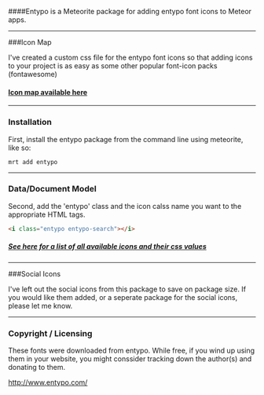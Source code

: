####Entypo is a Meteorite package for adding entypo font icons to Meteor apps. 

------------------------
###Icon Map

I've created a custom css file for the entypo font icons so that adding icons to your project is as easy as some other popular font-icon packs (fontawesome)
#### [Icon map available here](http://dsyko.github.io/meteor-entypo/)

------------------------
### Installation

First, install the entypo package from the command line using meteorite, like so:

````
mrt add entypo
````

------------------------
### Data/Document Model

Second, add the 'entypo' class and the icon calss name you want to the appropriate HTML tags.

````html
<i class="entypo entypo-search"></i>
````
##### [See here for a list of all available icons and their css values](http://dsyko.github.io/meteor-entypo/)

------------------------
###Social Icons

I've left out the social icons from this package to save on package size. If you would like them added, or a seperate package for the social icons, please let me know.

------------------------
### Copyright / Licensing

These fonts were downloaded from entypo.  While free, if you wind up using them in your website, you might conssider tracking down the author(s) and donating to them.

http://www.entypo.com/

